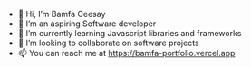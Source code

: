 - 👋 Hi, I’m Bamfa Ceesay
- 👀 I’m an aspiring Software developer
- 🌱 I’m currently learning Javascript libraries and frameworks
- 💞️ I’m looking to collaborate on software projects
- 📫 You can reach me at https://bamfa-portfolio.vercel.app

<!---
BCEESAY10/BCEESAY10 is a ✨ special ✨ repository because its `README.md` (this file) appears on your GitHub profile.
You can click the Preview link to take a look at your changes.
--->
